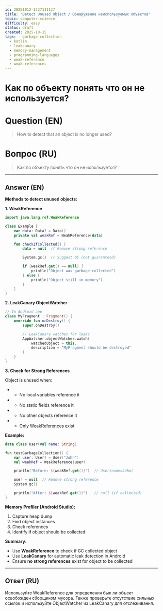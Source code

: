 ```yaml
---
id: 20251012-1227111127
title: "Detect Unused Object / Обнаружение неиспользуемых объектов"
topic: computer-science
difficulty: easy
status: draft
created: 2025-10-15
tags: - garbage-collection
  - kotlin
  - leakcanary
  - memory-management
  - programming-languages
  - weak-reference
  - weak-references
---
```

# Как по объекту понять что он не используется?

# Question (EN)
> How to detect that an object is no longer used?

# Вопрос (RU)
> Как по объекту понять что он не используется?

---

## Answer (EN)

**Methods to detect unused objects:**

**1. WeakReference**

```kotlin
import java.lang.ref.WeakReference

class Example {
    var data: Data? = Data()
    private val weakRef = WeakReference(data)

    fun checkIfCollected() {
        data = null  // Remove strong reference

        System.gc()  // Suggest GC (not guaranteed)

        if (weakRef.get() == null) {
            println("Object was garbage collected")
        } else {
            println("Object still in memory")
        }
    }
}
```

**2. LeakCanary ObjectWatcher**

```kotlin
// In Android app
class MyFragment : Fragment() {
    override fun onDestroy() {
        super.onDestroy()

        // LeakCanary watches for leaks
        AppWatcher.objectWatcher.watch(
            watchedObject = this,
            description = "MyFragment should be destroyed"
        )
    }
}
```

**3. Check for Strong References**

Object is unused when:
- - No local variables reference it
- - No static fields reference it
- - No other objects reference it
- - Only WeakReferences exist

**Example:**

```kotlin
data class User(val name: String)

fun testGarbageCollection() {
    var user: User? = User("John")
    val weakRef = WeakReference(user)

    println("Before: ${weakRef.get()}")  // User(name=John)

    user = null  // Remove strong reference
    System.gc()

    println("After: ${weakRef.get()}")   // null (if collected)
}
```

**Memory Profiler (Android Studio):**

1. Capture heap dump
2. Find object instances
3. Check references
4. Identify if object should be collected

**Summary:**

- Use **WeakReference** to check if GC collected object
- Use **LeakCanary** for automatic leak detection in Android
- Ensure **no strong references** exist for object to be collected

---

## Ответ (RU)

Используйте WeakReference для определения был ли объект освобожден сборщиком мусора. Также проверьте отсутствие сильных ссылок и используйте ObjectWatcher из LeakCanary для отслеживания.

